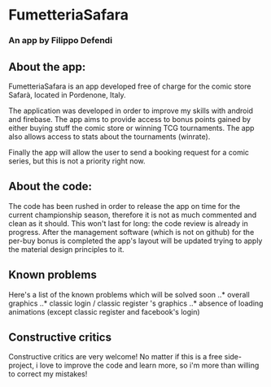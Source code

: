 # FumetteriaSafara
### An app by Filippo Defendi

## About the app:
FumetteriaSafara is an app developed free of charge for the comic store Safarà,
located in Pordenone, Italy.

The application was developed in order to improve my skills with android and
firebase. The app aims to provide access to bonus points gained by either buying
stuff the comic store or winning TCG tournaments. The app also allows access to
stats about the tournaments (winrate).

Finally the app will allow the user to send a booking request for a comic
series, but this is not a priority right now.

## About the code:
The code has been rushed in order to release the app on time for the current
championship season, therefore it is not as much commented and clean as it
should. This won't last for long: the code review is already in progress.
After the management software (which is not on github) for the per-buy bonus is
completed the app's layout will be updated trying to apply the material design
principles to it.

## Known problems
Here's a list of the known problems which will be solved soon
..* overall graphics
..* classic login / classic register 's graphics
..* absence of loading animations (except classic register and facebook's login)

## Constructive critics
Constructive critics are very welcome! No matter if this is a free side-project,
i love to improve the code and learn more, so i'm more than willing to correct
my mistakes!
